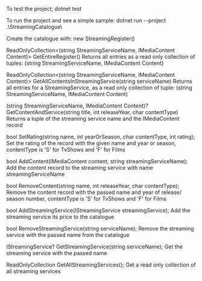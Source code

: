 To test the project;
  dotnet test

To run the project and see a simple sample:
  dotnet run --project .\StreamingCatalogue\



Create the catalogue with:
  new StreamingRegister()

ReadOnlyCollection<(string StreamingServiceName, IMediaContent Content)> GetEntireRegister()
  Returns all entries as a read only collection of tuples: (string StreamingServiceName, IMediaContent Content)

ReadOnlyCollection<(string StreamingServiceName, IMediaContent Content)> GetAllContentsInStreamingService(string serviceName)
  Returns all entries for a StreamingService, as a read only collection of tuple: (string StreamingServiceName, IMediaContent Content)

(string StreamingServiceName, IMediaContent Content)? GetContentAndService(string title, int releaseYear, char contentType)
  Returns a tuple of the streaming service name and the IMediaContent record

bool SetRating(string name, int yearOrSeason, char contentType, int rating);
  Set the rating of the record with the given name and year or season, contentType is 'S' for TvShows and 'F' for Films

bool AddContent(IMediaContent content, string streamingServiceName);
  Add the content record to the streaming service with name streamingServiceName

bool RemoveContent(string name, int releaseYear, char contentType);
  Remove the content record with the passed name and year of release/ season number, contentType is 'S' for TvShows and 'F' for Films

bool AddStreamingService(IStreamingService streamingService);
  Add the streaming service its price to the catalogue

bool RemoveStreamingService(string serviceName);
  Remove the streaming service with the passed name from the catalogue

IStreamingService? GetStreamingService(string serviceName);
  Get the streaming service with the passed name

ReadOnlyCollection<IStreamingService> GetAllStreamingServices();
  Get a read only collection of all streaming services
